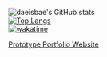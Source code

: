 ![daeisbae's GitHub stats](https://github-readme-stats.vercel.app/api?username=daeisbae&count_private=true)<br>
[![Top Langs](https://github-readme-stats.vercel.app/api/top-langs/?username=daeisbae&layout=compact&langs_count=10&hide=Kotlin,Objective-C,Swift,HTML)](https://github.com/anuraghazra/github-readme-stats)<br>
[![wakatime](https://wakatime.com/badge/user/d2f4e42e-a5da-4b13-8abd-cbaa93b17a41.svg)](https://wakatime.com/@d2f4e42e-a5da-4b13-8abd-cbaa93b17)

[Prototype Portfolio Website](https://daeisbae.github.io/)

